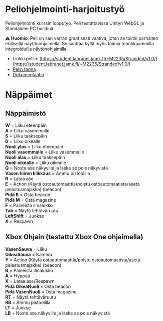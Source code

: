 # Peliohjelmointi-harjoitustyö

Peliohjelmointi kurssin lopputyö. Peli testattavissa Unityn WebGL ja Standalone PC buildinä.

:warning: **Huomio**: Peli on sen verran graafisesti vaativa, joten se toimii parhaiten erillisellä näytönohjaimella. Se saattaa kyllä myös toimia tehokkaammilla integroiduilla näytönohjaimilla.

* Linkki peliin: [https://student.labranet.jamk.fi/~M2235/Stranded/v1.0/](https://student.labranet.jamk.fi/~M2235/Stranded/v1.0/)  
* [Pelin tarina](strandedstory.md) 
* [Dokumentaatio](Gamedocs.md)  
 
# Näppäimet

## Näppäimistö

__W__ = Liiku eteenpäin  
__A__ = Liiku vasemmalle  
__S__ = Liiku taaksepäin  
__D__ = Liiku oikealle  
__Nuoli ylos__ = Liiku eteenpäin  
__Nuoli vasemmalle__ = Liiku vasemmalle  
__Nuoli alas__ = Liiku taaksepäin  
__Nuoli oikealle__ = Liiku oikealle  
__Q__ = Nosta ase näkyville ja laske se pois näkyvistä  
__Vasen hiiren klikkaus__ = Ammu pistoolilla  
__R__ = Lataa ase  
__E__ = Action (Käytä ostoautomaattia/poistu ostoautomaatista/aseta pelastusmajakka) (beacon)  
__Pidä B__ = Osta beacon  
__Pidä M__ = Osta magazine  
__F__ = Paineista ilmalukko  
__Tab__ = Näytä tehtäväruutu  
__LeftShift__ = Juokse  
__X__ = Respawn  

## Xbox Ohjain (testattu Xbox One ohjaimella)

__VasenSauva__ = Liiku  
__OikeaSauva__ = Kamera  
__Y__ = Action (Käytä ostoautomaattia/poistu ostoautomaatista/aseta pelastusmajakka) (beacon)  
__B__ = Paineista ilmalukko  
__A__ = Hyppää  
__X__ = Lataa ase/Respawn   
__Pidä OikeaNuoli__ = Osta beacon   
__Pidä VasenNuoli__ = Osta magazine  
__RT__ = Näytä tehtäväruutu  
__RB__ = Ammu pistoolilla  
__LT__ = Juokse  
__LB__ = Nosta ase näkyville ja laske se pois näkyvistä  
